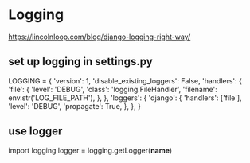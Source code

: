 # Logging

https://lincolnloop.com/blog/django-logging-right-way/

## set up logging in settings.py


LOGGING = {
    'version': 1,
    'disable_existing_loggers': False,
    'handlers': {
        'file': {
            'level': 'DEBUG',
            'class': 'logging.FileHandler',
            'filename': env.str('LOG_FILE_PATH'),
        },
    },
    'loggers': {
        'django': {
            'handlers': ['file'],
            'level': 'DEBUG',
            'propagate': True,
        },
    },
}

## use logger

import logging
logger = logging.getLogger(__name__)